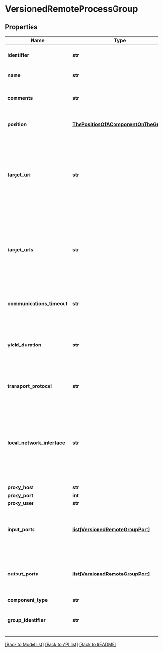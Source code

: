 # VersionedRemoteProcessGroup

## Properties
Name | Type | Description | Notes
------------ | ------------- | ------------- | -------------
**identifier** | **str** | The component&#39;s unique identifier | [optional] 
**name** | **str** | The component&#39;s name | [optional] 
**comments** | **str** | The user-supplied comments for the component | [optional] 
**position** | [**ThePositionOfAComponentOnTheGraph**](ThePositionOfAComponentOnTheGraph.md) | The component&#39;s position on the graph | [optional] 
**target_uri** | **str** | The target URI of the remote process group. If target uri is not set, but uris are set, then returns the first url in the urls. If neither target uri nor uris are set, then returns null. | [optional] 
**target_uris** | **str** | The target URI of the remote process group. If target uris is not set but target uri is set, then returns the single target uri. If neither target uris nor target uri is set, then returns null. | [optional] 
**communications_timeout** | **str** | The time period used for the timeout when communicating with the target. | [optional] 
**yield_duration** | **str** | When yielding, this amount of time must elapse before the remote process group is scheduled again. | [optional] 
**transport_protocol** | **str** | The Transport Protocol that is used for Site-to-Site communications | [optional] 
**local_network_interface** | **str** | The local network interface to send/receive data. If not specified, any local address is used. If clustered, all nodes must have an interface with this identifier. | [optional] 
**proxy_host** | **str** |  | [optional] 
**proxy_port** | **int** |  | [optional] 
**proxy_user** | **str** |  | [optional] 
**input_ports** | [**list[VersionedRemoteGroupPort]**](VersionedRemoteGroupPort.md) | A Set of Input Ports that can be connected to, in order to send data to the remote NiFi instance | [optional] 
**output_ports** | [**list[VersionedRemoteGroupPort]**](VersionedRemoteGroupPort.md) | A Set of Output Ports that can be connected to, in order to pull data from the remote NiFi instance | [optional] 
**component_type** | **str** |  | [optional] 
**group_identifier** | **str** | The ID of the Process Group that this component belongs to | [optional] 

[[Back to Model list]](../registryDocs.md#documentation-for-models) [[Back to API list]](../registryDocs.md#documentation-for-api-endpoints) [[Back to README]](../registryDocs.md)



